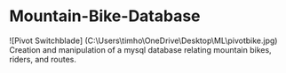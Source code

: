 # Mountain-Bike-Database
![Pivot Switchblade] (C:\\Users\\timho\\OneDrive\\Desktop\\ML\\pivotbike.jpg)
Creation and manipulation of a mysql database relating mountain bikes, riders, and routes.

